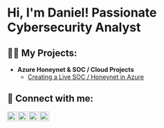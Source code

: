 <h1>Hi, I'm Daniel! Passionate Cybersecurity Analyst </h1>

<h2>👨‍💻 My Projects:</h2>

- <b>Azure Honeynet & SOC / Cloud Projects</b>
  - [Creating a Live SOC / Honeynet in Azure](https://github.com/DanielCyberSoc/Azure-Honeynet)

<h2> 🤳 Connect with me:</h2>

[<img align="left" alt="JoshMadakor | YouTube" width="22px" src="https://cdn.jsdelivr.net/npm/simple-icons@v3/icons/youtube.svg" />][youtube]
[<img align="left" alt="JoshMadakor | Twitter" width="22px" src="https://cdn.jsdelivr.net/npm/simple-icons@v3/icons/twitter.svg" />][twitter]
[<img align="left" alt="JoshMadakor | LinkedIn" width="22px" src="https://cdn.jsdelivr.net/npm/simple-icons@v3/icons/linkedin.svg" />][linkedin]
[<img align="left" alt="JoshMadakor | Instagram" width="22px" src="https://cdn.jsdelivr.net/npm/simple-icons@v3/icons/instagram.svg" />][instagram]

[twitter]: https://www.linkedin.com/in/kehinde-kayode-3099401b0/
[youtube]: https://www.linkedin.com/in/kehinde-kayode-3099401b0/
[instagram]: https://www.linkedin.com/in/kehinde-kayode-3099401b0/
[linkedin]: https://www.linkedin.com/in/kehinde-kayode-3099401b0/

<!--
**joshmadakor1/joshmadakor1** is a ✨ _special_ ✨ repository because its `README.md` (this file) appears on your GitHub profile.

Here are some ideas to get you started:

- 🔭 I’m currently working on ...
- 🌱 I’m currently learning ...
- 👯 I’m looking to collaborate on ...
- 🤔 I’m looking for help with ...
- 💬 Ask me about ...
- 📫 How to reach me: ...
- 😄 Pronouns: ...
- ⚡ Fun fact: ...
-->
